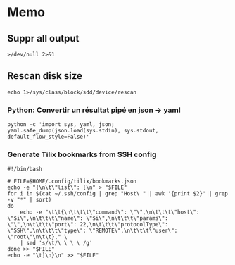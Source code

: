 # Memo

## Suppr all output

    >/dev/null 2>&1

## Rescan disk size

    echo 1>/sys/class/block/sdd/device/rescan

### Python: Convertir un résultat pipé en json → yaml

    python -c 'import sys, yaml, json;  yaml.safe_dump(json.load(sys.stdin), sys.stdout, default_flow_style=False)'

### Generate Tilix bookmarks from SSH config

    #!/bin/bash

    # FILE=$HOME/.config/tilix/bookmarks.json
    echo -e "{\n\t\"list\": [\n" > "$FILE"
    for i in $(cat ~/.ssh/config | grep "Host\ " | awk '{print $2}' | grep -v "*" | sort)
    do
        echo -e "\t\t{\n\t\t\t\"command\": \"\",\n\t\t\t\"host\": \"$i\",\n\t\t\t\"name\": \"$i\",\n\t\t\t\"params\": \"\",\n\t\t\t\"port\": 22,\n\t\t\t\"protocolType\": \"SSH\",\n\t\t\t\"type\": \"REMOTE\",\n\t\t\t\"user\": \"root\"\n\t\t}," \
        | sed 's/\t/\ \ \ \ /g'
    done >> "$FILE"
    echo -e "\t]\n}\n" >> "$FILE"
